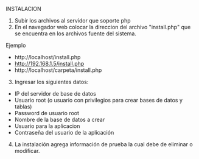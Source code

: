 INSTALACION

1. Subir los archivos al servidor que soporte php
2. En el navegador web colocar la direccion del archivo "install.php" que se encuentra
en los archivos fuente del sistema.

Ejemplo

- http://localhost/install.php
- http://192.168.1.5/install.php
- http://localhost/carpeta/install.php

3. Ingresar los siguientes datos:

- IP del servidor de base de datos
- Usuario root (o usuario con privilegios para crear bases de datos y tablas)
- Password de usuario root
- Nombre de la base de datos a crear
- Usuario para la aplicacion
- Contraseña del usuario de la aplicación

4. La instalación agrega información de prueba la cual debe de eliminar o modificar.